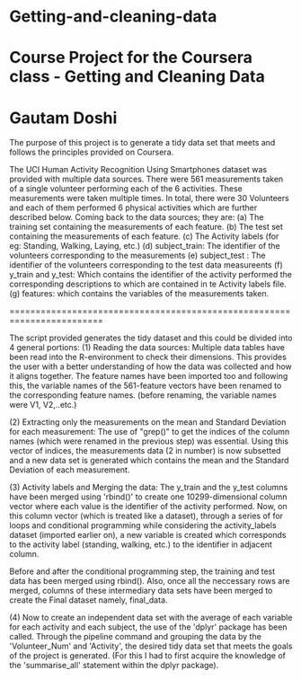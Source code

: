 # Getting-and-cleaning-data
Course Project for the Coursera class - Getting and Cleaning Data
====================================================================
Gautam Doshi
====================================================================
The purpose of this project is to generate a tidy data set that meets and follows the principles provided on Coursera. 

The UCI Human Activity Recognition Using Smartphones dataset was provided with multiple data sources. There were 561 measurements taken of a single volunteer performing each of the 6 activities. These measurements were taken multiple times. In total, there were 30 Volunteers and each of them performed 6 physical activities which are further described below. Coming back to the data sources; they are: 
(a) The training set containing the measurements of each feature. 
(b) The test set containing the measurements of each feature. 
(c) The Activity labels (for eg: Standing, Walking, Laying, etc.)
(d) subject_train: The identifier of the volunteers corresponding to the measurements
(e) subject_test : The identifier of the volunteers corresponding to the test data measureents 
(f) y_train and y_test: Which contains the identifier of the activity performed the corresponding descriptions to which are contained in te Activity labels file. 
(g) features: which contains the variables of the measurements taken. 

========================================================================

The script provided generates the tidy dataset and this could be divided into 4 general portions: 
(1) Reading the data sources: Multiple data tables have been read into the R-environment to check their dimensions. This provides the user with a better understanding of how the data was collected and how it aligns together. 
The feature names have been imported too and following this, the variable names of the 561-feature vectors have been renamed to the corresponding feature names. (before renaming, the variable names were V1, V2,..etc.)

(2) Extracting only the measurements on the mean and Standard Deviation for each measurement: 
The use of "grep()" to get the indices of the column names (which were renamed in the previous step) was essential. 
Using this vector of indices, the measurements data (2 in number) is now subsetted and a new data set is generated which contains the mean and the Standard Deviation of each measurement. 

(3) Activity labels and Merging the data: 
The y_train and the y_test columns have been merged using 'rbind()' to create one 10299-dimensional column vector where each value is the identifier of the activity performed. 
Now, on this column vector (which is treated like a dataset), through a series of for loops and conditional programming while considering the activity_labels dataset (imported earlier on), a new variable is created which corresponds to the activity label (standing, walking, etc.) to the identifier in adjacent column. 

Before and after the conditional programming step, the training and test data has been merged using rbind(). Also, once all the neccessary rows are merged, columns of these intermediary data sets have been merged to create the Final dataset namely, final_data. 

(4) Now to create an independent data set with the average of each variable for each activity and each subject, the use of the 'dplyr' package has been called. Through the pipeline command and grouping the data by the 'Volunteer_Num' and 'Activity', the desired tidy data set that meets the goals of the project is generated. (For this I had to first acquire the knowledge of the 'summarise_all' statement within the dplyr package). 
